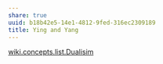 ```yaml
---
share: true
uuid: b18b42e5-14e1-4812-9fed-316ec2309189
title: Ying and Yang
---
```

[wiki.concepts.list.Dualisim](/dentropydaemon-wiki/Wiki/Concepts/List/Dualisim)